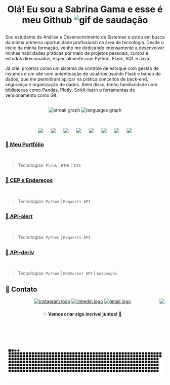 # <p align="center"> Olá! Eu sou a Sabrina Gama e esse é meu Github <img src="https://media.giphy.com/media/hvRJCLFzcasrR4ia7z/giphy.gif" width="30px" alt="gif de saudação"></p> 

 
Sou estudante de Análise e Desenvolvimento de Sistemas e estou em busca da minha primeira oportunidade profissional na área de tecnologia. Desde o início da minha formação, venho me dedicando intensamente a desenvolver minhas habilidades práticas por meio de projetos pessoais, cursos e estudos direcionados, especialmente com Python, Flask, SQL e Java.

Já criei projetos como um sistema de controle de estoque com gestão de insumos e um site com autenticação de usuários usando Flask e banco de dados, que me permitiram aplicar na prática conceitos de back-end, segurança e organização de dados. Além disso, tenho familiaridade com bibliotecas como Pandas, Plotly, Scikit-learn e ferramentas de versionamento como Git.

##
<div align="center">
  <img src="https://streak-stats.demolab.com?user=SabrinaGamaa&locale=pt-br&mode=weekly&theme=darcula&hide_border=true&border_radius=5&date_format=M%20j%5B,%20Y%5D" height="150" alt="streak graph"  />
  <img src="https://github-readme-stats.vercel.app/api/top-langs?username=SabrinaGamaa&locale=en&hide_title=true&layout=compact&card_width=320&langs_count=5&theme=darcula&hide_border=true&custom_title=Linguagens" height="150" alt="languages graph"  />
</div> 
<br></br>
<p align="center">
  <img src="https://cdn.jsdelivr.net/gh/devicons/devicon@latest/icons/python/python-original.svg" width="50px" hspace="10" />
  <img src="https://cdn.jsdelivr.net/gh/devicons/devicon@latest/icons/java/java-original.svg" width="50px" hspace="10" />
<!--   <img src="https://cdn.jsdelivr.net/gh/devicons/devicon@latest/icons/cplusplus/cplusplus-original.svg" width="50px" hspace="10" /> -->
  <img src="https://cdn.jsdelivr.net/gh/devicons/devicon@latest/icons/javascript/javascript-original.svg" width="50px" hspace="10" />
  <img src="https://cdn.jsdelivr.net/gh/devicons/devicon@latest/icons/flask/flask-original-wordmark.svg" width="50px" hspace="10" />
  <img src="https://cdn.jsdelivr.net/gh/devicons/devicon@latest/icons/django/django-plain-wordmark.svg" width="50px" hspace="10" />
  <img src="https://cdn.jsdelivr.net/gh/devicons/devicon@latest/icons/mysql/mysql-original-wordmark.svg" width="50px" hspace="10" />
  <img src="https://cdn.jsdelivr.net/gh/devicons/devicon@latest/icons/postgresql/postgresql-original-wordmark.svg" width="50px" hspace="10" />
  <img src="https://cdn.jsdelivr.net/gh/devicons/devicon@latest/icons/git/git-original.svg" width="50px" hspace="10" />
</p>

### [ 🔗 Meu Portfólio](https://sabrina-gama-portifolio.onrender.com)   
<br>

> Tecnologias: `Flask` | `HTML` | `CSS`

##
### [ 🔗 CEP e Endereços](https://github.com/SabrinaGamaa/Cep) 
<br>

> Tecnologias: `Python` | `Requests API` 

##

### [ 🔗 API-alert](https://github.com/SabrinaGamaa/API-alert)  
<div align="center">
<!--   <img src="https://media.licdn.com/dms/image/v2/D4D22AQHxvHTPyuAjSw/feedshare-shrink_2048_1536/B4DZX2vmZ.G8As-/0/1743601428862?e=1746662400&v=beta&t=2NKeVOB4CsBuanzajFv0yVlWlFWyKjE6FCBVvnxwPbk" height="500px"/>   -->
</div>
<br>

> Tecnologias: `Python` | `Requests API`

##

### [ 🔗 API-deriv](https://github.com/SabrinaGamaa/API-deriv)  
<div align="center">
<!--   <img src="https://media.licdn.com/dms/image/v2/D4D22AQFgQuBnuUOXPg/feedshare-shrink_2048_1536/B4DZXTtk24HIAs-/0/1743013695398?e=1746662400&v=beta&t=kqdgizrHnSUXS08mBM0_vkeZx-J7pcl-YMljtneeJSA" width="500px" />   -->
<br>
  
</div>

> Tecnologias: `Python` | `WebSocket API` | `Automação`

##

## 📝 Contato  
<div align="center">
  <a href="https://www.instagram.com/sabrina_gama27/"><img src="https://img.shields.io/static/v1?message=Instagram&logo=instagram&label=&color=E4405F&logoColor=white&labelColor=&style=for-the-badge" height="35" alt="instagram logo" /></a>
  <a href="https://www.linkedin.com/in/sabrina-gama/"><img src="https://img.shields.io/static/v1?message=LinkedIn&logo=linkedin&label=&color=0077B5&logoColor=white&labelColor=&style=for-the-badge" height="35" alt="linkedin logo" /></a>
  <a href="mailto:sabrinagama0027@gmail.com"><img src="https://img.shields.io/static/v1?message=Gmail&logo=gmail&label=&color=D14836&logoColor=white&labelColor=&style=for-the-badge" height="35" alt="gmail logo" /></a>
  <img align="right" height="150" src="https://media0.giphy.com/media/v1.Y2lkPTc5MGI3NjExMmJkMmppN3F6b3F2cjR3ZmVmMmxsc2VhbnE4bWw2dzZxbXdtNTlrYyZlcD12MV9pbnRlcm5hbF9naWZfYnlfaWQmY3Q9Zw/uBuzWfwVcadRC/giphy.gif"  /> 

</div>

### 

<div align="center"> 
  ✨ <strong>Vamos criar algo incrível juntos!</strong> 🚀 
</div>

###  

<p align="center">
  <img src="https://github.com/SabrinaGamaa/SabrinaGamaa/blob/output/snake.svg" alt="snake" />
</p>

